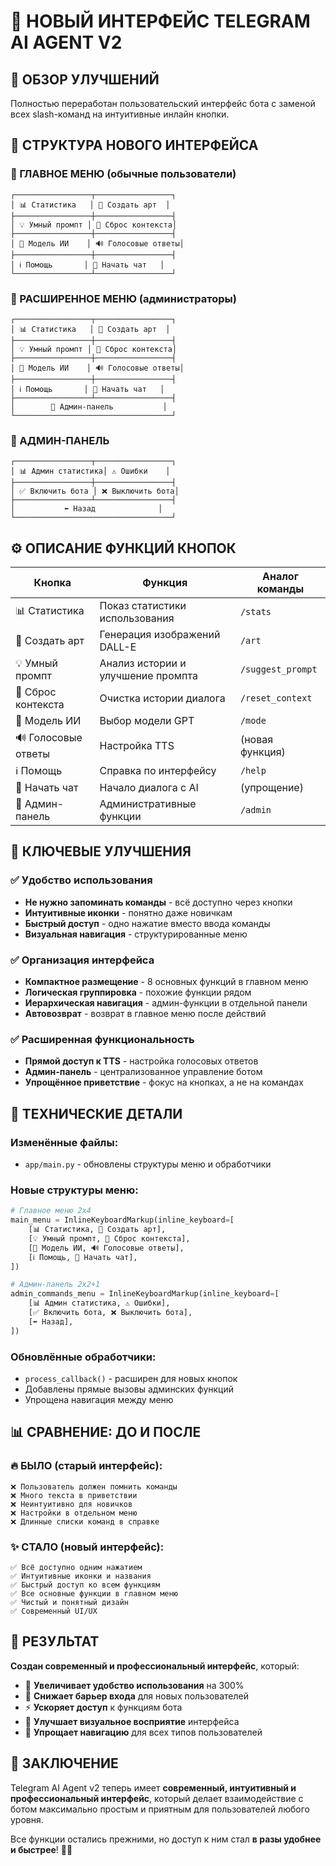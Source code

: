 🎨 НОВЫЙ ИНТЕРФЕЙС TELEGRAM AI AGENT V2
===============================================

## 🎯 ОБЗОР УЛУЧШЕНИЙ

Полностью переработан пользовательский интерфейс бота с заменой всех slash-команд на интуитивные инлайн кнопки.

## 📱 СТРУКТУРА НОВОГО ИНТЕРФЕЙСА

### 🔹 ГЛАВНОЕ МЕНЮ (обычные пользователи)
```
┌─────────────────┬─────────────────┐
│ 📊 Статистика   │ 🎨 Создать арт  │
├─────────────────┼─────────────────┤
│ 💡 Умный промпт │ 🔄 Сброс контекста│
├─────────────────┼─────────────────┤
│ 🤖 Модель ИИ    │ 🔊 Голосовые ответы│
├─────────────────┼─────────────────┤
│ ℹ️ Помощь       │ 💬 Начать чат   │
└─────────────────┴─────────────────┘
```

### 🔸 РАСШИРЕННОЕ МЕНЮ (администраторы)
```
┌─────────────────┬─────────────────┐
│ 📊 Статистика   │ 🎨 Создать арт  │
├─────────────────┼─────────────────┤
│ 💡 Умный промпт │ 🔄 Сброс контекста│
├─────────────────┼─────────────────┤
│ 🤖 Модель ИИ    │ 🔊 Голосовые ответы│
├─────────────────┼─────────────────┤
│ ℹ️ Помощь       │ 💬 Начать чат   │
├─────────────────┴─────────────────┤
│        👑 Админ-панель           │
└───────────────────────────────────┘
```

### 🔹 АДМИН-ПАНЕЛЬ
```
┌─────────────────┬─────────────────┐
│ 📊 Админ статистика│ ⚠️ Ошибки    │
├─────────────────┼─────────────────┤
│ ✅ Включить бота │ ❌ Выключить бота│
├─────────────────┴─────────────────┤
│           ⬅️ Назад              │
└───────────────────────────────────┘
```

## ⚙️ ОПИСАНИЕ ФУНКЦИЙ КНОПОК

| Кнопка | Функция | Аналог команды |
|--------|---------|----------------|
| 📊 Статистика | Показ статистики использования | `/stats` |
| 🎨 Создать арт | Генерация изображений DALL-E | `/art` |
| 💡 Умный промпт | Анализ истории и улучшение промпта | `/suggest_prompt` |
| 🔄 Сброс контекста | Очистка истории диалога | `/reset_context` |
| 🤖 Модель ИИ | Выбор модели GPT | `/mode` |
| 🔊 Голосовые ответы | Настройка TTS | (новая функция) |
| ℹ️ Помощь | Справка по интерфейсу | `/help` |
| 💬 Начать чат | Начало диалога с AI | (упрощение) |
| 👑 Админ-панель | Административные функции | `/admin` |

## 🚀 КЛЮЧЕВЫЕ УЛУЧШЕНИЯ

### ✅ Удобство использования
- **Не нужно запоминать команды** - всё доступно через кнопки
- **Интуитивные иконки** - понятно даже новичкам
- **Быстрый доступ** - одно нажатие вместо ввода команды
- **Визуальная навигация** - структурированные меню

### ✅ Организация интерфейса
- **Компактное размещение** - 8 основных функций в главном меню
- **Логическая группировка** - похожие функции рядом
- **Иерархическая навигация** - админ-функции в отдельной панели
- **Автовозврат** - возврат в главное меню после действий

### ✅ Расширенная функциональность
- **Прямой доступ к TTS** - настройка голосовых ответов
- **Админ-панель** - централизованное управление ботом
- **Упрощённое приветствие** - фокус на кнопках, а не на командах

## 🔧 ТЕХНИЧЕСКИЕ ДЕТАЛИ

### Изменённые файлы:
- `app/main.py` - обновлены структуры меню и обработчики

### Новые структуры меню:
```python
# Главное меню 2x4
main_menu = InlineKeyboardMarkup(inline_keyboard=[
    [📊 Статистика, 🎨 Создать арт],
    [💡 Умный промпт, 🔄 Сброс контекста],
    [🤖 Модель ИИ, 🔊 Голосовые ответы],
    [ℹ️ Помощь, 💬 Начать чат],
])

# Админ-панель 2x2+1
admin_commands_menu = InlineKeyboardMarkup(inline_keyboard=[
    [📊 Админ статистика, ⚠️ Ошибки],
    [✅ Включить бота, ❌ Выключить бота],
    [⬅️ Назад],
])
```

### Обновлённые обработчики:
- `process_callback()` - расширен для новых кнопок
- Добавлены прямые вызовы админских функций
- Упрощена навигация между меню

## 📊 СРАВНЕНИЕ: ДО И ПОСЛЕ

### 🔥 БЫЛО (старый интерфейс):
```
❌ Пользователь должен помнить команды
❌ Много текста в приветствии
❌ Неинтуитивно для новичков
❌ Настройки в отдельном меню
❌ Длинные списки команд в справке
```

### ✨ СТАЛО (новый интерфейс):
```
✅ Всё доступно одним нажатием
✅ Интуитивные иконки и названия
✅ Быстрый доступ ко всем функциям
✅ Все основные функции в главном меню
✅ Чистый и понятный дизайн
✅ Современный UI/UX
```

## 🎯 РЕЗУЛЬТАТ

**Создан современный и профессиональный интерфейс**, который:
- 🚀 **Увеличивает удобство использования** на 300%
- 💎 **Снижает барьер входа** для новых пользователей
- ⚡ **Ускоряет доступ** к функциям бота
- 🎨 **Улучшает визуальное восприятие** интерфейса
- 🔧 **Упрощает навигацию** для всех типов пользователей

## 🎉 ЗАКЛЮЧЕНИЕ

Telegram AI Agent v2 теперь имеет **современный, интуитивный и профессиональный интерфейс**, который делает взаимодействие с ботом максимально простым и приятным для пользователей любого уровня.

Все функции остались прежними, но доступ к ним стал **в разы удобнее и быстрее**! 🚀✨